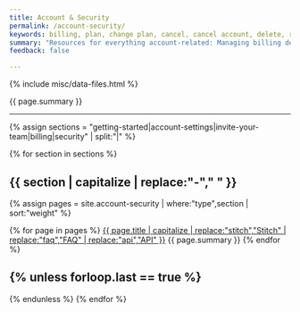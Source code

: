 ```yaml
---
title: Account & Security
permalink: /account-security/
keywords: billing, plan, change plan, cancel, cancel account, delete, remove
summary: "Resources for everything account-related: Managing billing details, inviting team members, security info, and more."
feedback: false

---
```


{% include misc/data-files.html %}

{{ page.summary }}

---

{% assign sections = "getting-started|account-settings|invite-your-team|billing|security" | split:"|" %}

{% for section in sections %}

## {{ section | capitalize | replace:"-"," " }}

{% assign pages = site.account-security | where:"type",section | sort:"weight" %}

{% for page in pages %}
<span class="h3"><a href="{{ page.url | prepend: site.baseurl }}">{{ page.title | capitalize | replace:"stitch","Stitch" | replace:"faq","FAQ" | replace:"api","API" }}</a></span>
{{ page.summary }}
{% endfor %}

{% unless forloop.last == true %}
---
{% endunless %}
{% endfor %}